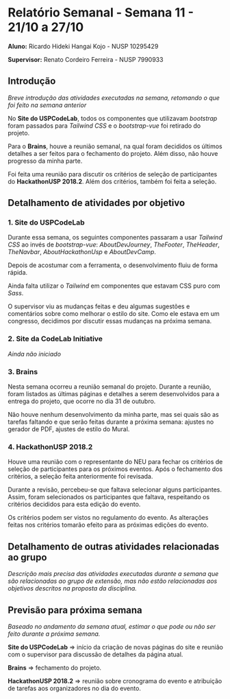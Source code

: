 # Relatório Semanal - Semana 11 - 21/10 a 27/10

**Aluno:** Ricardo Hideki Hangai Kojo - NUSP 10295429

**Supervisor:** Renato Cordeiro Ferreira - NUSP 7990933

## Introdução

_Breve introdução das atividades executadas na semana, retomando o que foi feito na semana anterior_

No **Site do USPCodeLab**, todos os componentes que utilizavam _bootstrap_ foram passados para _Tailwind CSS_ e o _bootstrap-vue_ foi retirado do projeto.

Para o **Brains**, houve a reunião semanal, na qual foram decididos os últimos detalhes a ser feitos para o fechamento do projeto. Além disso, não houve progresso da minha parte.

Foi feita uma reunião para discutir os critérios de seleção de participantes do **HackathonUSP 2018.2**. Além dos critérios, também foi feita a seleção.

## Detalhamento de atividades por objetivo

### 1. Site do USPCodeLab

Durante essa semana, os seguintes componentes passaram a usar _Tailwind CSS_ ao invés de _bootstrap-vue_: _AboutDevJourney_, _TheFooter_, _TheHeader_, _TheNavbar_, _AboutHackathonUsp_ e _AboutDevCamp_.

Depois de acostumar com a ferramenta, o desenvolvimento fluiu de forma rápida.

Ainda falta utilizar o _Tailwind_ em componentes que estavam CSS puro com _Sass_.

O supervisor viu as mudanças feitas e deu algumas sugestões e comentários sobre como melhorar o estilo do site. Como ele estava em um congresso, decidimos por discutir essas mudanças na próxima semana.

### 2. Site da CodeLab Initiative

_Ainda não iniciado_

### 3. Brains

Nesta semana ocorreu a reunião semanal do projeto. Durante a reunião, foram listados as últimas páginas e detalhes a serem desenvolvidos para a entrega do projeto, que ocorre no dia 31 de outubro.

Não houve nenhum desenvolvimento da minha parte, mas sei quais são as tarefas faltando e que serão feitas durante a próxima semana: ajustes no gerador de PDF, ajustes de estilo do Mural.

### 4. HackathonUSP 2018.2

Houve uma reunião com o representante do NEU para fechar os critérios de seleção de participantes para os próximos eventos. Após o fechamento dos critérios, a seleção feita anteriormente foi revisada.

Durante a revisão, percebeu-se que faltava selecionar alguns participantes. Assim, foram selecionados os participantes que faltava, respeitando os critérios decididos para esta edição do evento.

Os critérios podem ser vistos no regulamento do evento. As alterações feitas nos critérios tomarão efeito para as próximas edições do evento.

## Detalhamento de outras atividades relacionadas ao grupo

_Descrição mais precisa das atividades executadas durante a semana que são relacionadas ao grupo de extensão, mas não estão relacionadas aos objetivos descritos na proposta da disciplina._

## Previsão para próxima semana

_Baseado no andamento da semana atual, estimar o que pode ou não ser feito durante a próxima semana._

**Site do USPCodeLab** => início da criação de novas páginas do site e reunião com o supervisor para discussão de detalhes da página atual.

**Brains** => fechamento do projeto.

**HackathonUSP 2018.2** => reunião sobre cronograma do evento e atribuição de tarefas aos organizadores no dia do evento.
